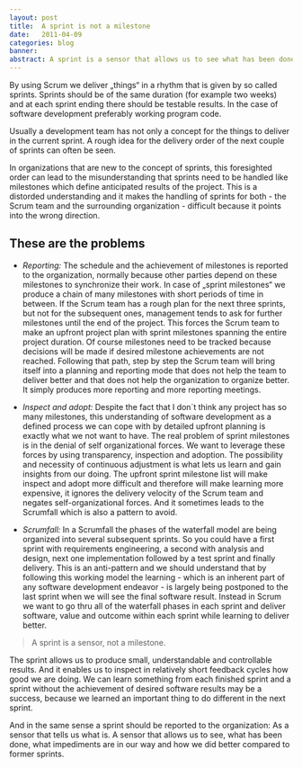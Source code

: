```yaml
---
layout: post
title:  A sprint is not a milestone
date:   2011-04-09
categories: blog
banner: 
abstract: A sprint is a sensor that allows us to see what has been done, what impediments are in our way and how we did better compared to former sprints.
---
```

By using Scrum we deliver „things“ in a rhythm that is given by so called sprints. Sprints should be of the same duration (for example two weeks) and at each sprint ending there should be testable results. In the case of software development preferably  working program code.

Usually a development team has not only a concept for the things to deliver in the current sprint. A rough idea for the delivery order of the next couple of sprints can often be seen.

In organizations that are new to the concept of sprints, this foresighted order can lead to the misunderstanding that sprints need to be handled like milestones which define anticipated results of the project. This is a distorded understanding and it makes the handling of sprints for both - the Scrum team and the surrounding organization - difficult because it points into the wrong direction.

These are the problems
---

* *Reporting:* The schedule and the achievement of milestones is reported to the organization, normally because other parties depend on these milestones to synchronize their work. In case of „sprint milestones“ we produce a chain of many milestones with short periods of time in between. If the Scrum team has a rough plan for the next three sprints, but not for the subsequent ones, management tends to ask for further milestones until the end of the project. This forces the Scrum team to make an upfront project plan with sprint milestones spanning the entire project duration. Of course milestones need to be tracked because decisions will be made if desired milestone achievements are not reached. Following that path, step by step the Scrum team will bring itself into a planning and reporting mode that does not help the team to deliver better and that does not help the organization to organize better. It simply produces more reporting and more reporting meetings.

* *Inspect and adopt:* Despite the fact that I don´t think any project has so many milestones, this understanding of software development as a defined process we can cope with by detailed upfront planning is exactly what we not want to have. The real problem of sprint milestones is in the denial of self organizational forces. We want to leverage these forces by using transparency, inspection and adoption. The possibility and necessity of continuous adjustment is what lets us learn and gain insights from our doing. The upfront sprint milestone list will make inspect and adopt more difficult and therefore will make learning more expensive, it ignores the delivery velocity of the Scrum team and negates self-organizational forces. And it sometimes leads to the Scrumfall which is also a pattern to avoid.

* *Scrumfall:* In a Scrumfall the phases of the waterfall model are being organized into several subsequent sprints. So you could have a first sprint with requirements engineering, a second with analysis and design, next one implementation followed by a test sprint and finally delivery. This is an anti-pattern and we should understand that by following this working model the learning - which is an inherent part of any software development endeavor - is largely being postponed to the last sprint when we will see the final software result. Instead in Scrum we want to go thru all of the waterfall phases in each sprint and deliver software, value and outcome within each sprint while learning to deliver better.

> A sprint is a sensor, not a milestone.

The sprint allows us to produce small, understandable and controllable results. And it enables us to inspect in relatively short feedback cycles how good we are doing. We can learn something from each finished sprint and a sprint without the achievement of desired software results may be a success, because we learned an important thing to do different in the next sprint. 

And in the same sense a sprint should be reported to the organization: As a sensor that tells us what is. A sensor that allows us to see, what has been done, what impediments are in our way and how we did better compared to former sprints. 
